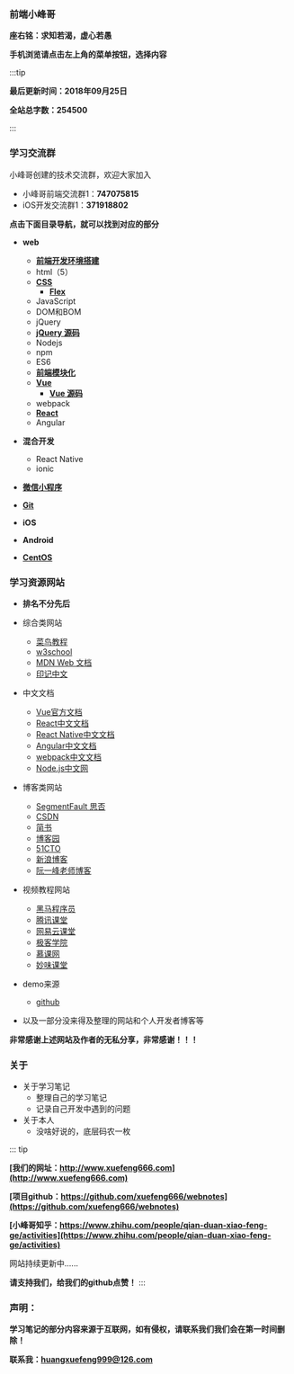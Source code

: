 ### 前端小峰哥

**座右铭：求知若渴，虚心若愚**

**手机浏览请点击左上角的菜单按钮，选择内容**

:::tip

**最后更新时间：2018年09月25日**

**全站总字数：254500**

:::


### 学习交流群
小峰哥创建的技术交流群，欢迎大家加入
* 小峰哥前端交流群1：**747075815**
* iOS开发交流群1：**371918802**

**点击下面目录导航，就可以找到对应的部分**

* **web**
    * [**前端开发环境搭建**](http://www.xuefeng666.com/WebSDE/index.html)
    * html（5）
    * [**CSS**](http://www.xuefeng666.com/CSS/index.html)
        * [**Flex**](http://www.xuefeng666.com/CSS/Flex/index.html)
    * JavaScript
    * DOM和BOM
    * jQuery
    * [**jQuery 源码**](http://www.xuefeng666.com/jQuery/jQuerySrc/index.html)
    * Nodejs
    * npm
    * ES6
    * [**前端模块化**](http://www.xuefeng666.com/Module/index.html)
    * [**Vue**](http://www.xuefeng666.com/Vue/index.html)
        * [**Vue 源码**](http://www.xuefeng666.com/Vue/VueSrc/index.html)
    * webpack
    * [**React**](http://www.xuefeng666.com/React/index.html)
    * Angular
    

* **混合开发**
    * React Native
    * ionic

* [**微信小程序**](http://www.xuefeng666.com/miniprogram/index.html)
* [**Git**](http://www.xuefeng666.com/Git/index.html)
* **iOS**
* **Android**
* [**CentOS**](http://www.xuefeng666.com/CentOS/CentOS/index.html)

### 学习资源网站
* **排名不分先后**
* 综合类网站
    * [菜鸟教程](http://www.runoob.com/)
    * [w3school](http://www.w3school.com.cn/)
    * [MDN Web 文档](https://developer.mozilla.org/zh-CN/)
    * [印记中文](https://docschina.org/)

* 中文文档
    * [Vue官方文档](https://cn.vuejs.org/)
    * [React中文文档](https://doc.react-china.org/)
    * [React Native中文文档](https://reactnative.cn/)
    * [Angular中文文档](http://www.angularjs.net.cn/)
    * [webpack中文文档](https://www.webpackjs.com/)
    * [Node.js中文网](http://nodejs.cn/)

* 博客类网站
    * [SegmentFault 思否](https://segmentfault.com/)
    * [CSDN](https://www.csdn.net/)
    * [简书](https://www.jianshu.com/)
    * [博客园](https://www.cnblogs.com/)
    * [51CTO](https://www.51cto.com/)
    * [新浪博客](http://blog.sina.com.cn/)
    * [阮一峰老师博客](http://www.ruanyifeng.com/home.html)

* 视频教程网站
    * [黑马程序员](http://www.itheima.com/)
    * [腾讯课堂](https://ke.qq.com/)
    * [网易云课堂](http://study.163.com/)
    * [极客学院](https://www.jikexueyuan.com/)
    * [慕课网](https://www.imooc.com/)
    * [妙味课堂](https://www.miaov.com/)

* demo来源
    * [github](https://github.com/)

* 以及一部分没来得及整理的网站和个人开发者博客等

**非常感谢上述网站及作者的无私分享，非常感谢！！！**

### 关于
* 关于学习笔记
    * 整理自己的学习笔记
    * 记录自己开发中遇到的问题
* 关于本人
    * 没啥好说的，底层码农一枚

::: tip


 **[我们的网址：http://www.xuefeng666.com](http://www.xuefeng666.com)**

 **[项目github：https://github.com/xuefeng666/webnotes](https://github.com/xuefeng666/webnotes)**

 **[小峰哥知乎：https://www.zhihu.com/people/qian-duan-xiao-feng-ge/activities](https://www.zhihu.com/people/qian-duan-xiao-feng-ge/activities)**
 
网站持续更新中......

**请支持我们，给我们的github点赞！**
:::


### 声明：
**学习笔记的部分内容来源于互联网，如有侵权，请联系我们我们会在第一时间删除！**

**联系我：huangxuefeng999@126.com**
